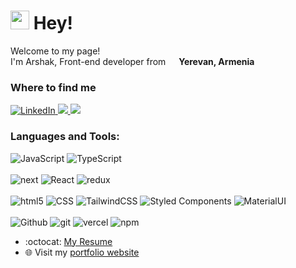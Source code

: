 <h1>
  <img src="https://emojis.slackmojis.com/emojis/images/1531849430/4246/blob-sunglasses.gif?1531849430" width="30"/> 
  Hey! 
</h1>

<p>
  Welcome to my page! 
  </br> 
  I'm Arshak, Front-end developer from <img src="https://cdn-icons-png.flaticon.com/512/197/197516.png" width="13"/> <b>Yerevan, Armenia</b> 
</p>

<h3>Where to find me</h3>
<p> 
  <a href="https://www.linkedin.com/in/arshak-vardanyan-b41a66338/" target="_blank">
    <img alt="LinkedIn" src="https://img.shields.io/badge/linkedin-%230077B5.svg?&style=for-the-badge&logo=linkedin&logoColor=white" />
  </a> 
  <a target="_blank" href="mailto:arshakvardanyan995@gmail.com">
    <img src="https://img.shields.io/badge/-Gmail-D14836?style=for-the-badge&logo=Gmail&logoColor=white"></img>
  </a>
  <a target="_blank" href="https://t.me/Vardanyan_Arshak">
    <img src="https://img.shields.io/badge/-telegram-0088cc?style=for-the-badge&logo=telegram&logoColor=white"></img>
  </a>
</p>


<h3>Languages and Tools:</h3>
<p>
  <img alt="JavaScript" src="https://img.shields.io/badge/-JavaScript-F7DF1E?style=for-the-badge&logo=javascript&logoColor=black" />
  <img alt="TypeScript" src="https://img.shields.io/badge/-TypeScript-007ACC?style=for-the-badge&logo=typescript&logoColor=white" />
  <br/>
  <br/>
  <img alt="next" src="https://img.shields.io/badge/-Next.js-black?style=for-the-badge&logo=next.js&logoColor=white" />
  <img alt="React" src="https://img.shields.io/badge/-React-45b8d8?style=for-the-badge&logo=react&logoColor=white" />
  <img alt="redux" src="https://img.shields.io/badge/-Redux-764ABC?style=for-the-badge&logo=redux&logoColor=white" />
  <br/>
  <br/>
  <img alt="html5" src="https://img.shields.io/badge/-HTML5-E34F26?style=for-the-badge&logo=html5&logoColor=white" />
  <img alt="CSS" src="https://img.shields.io/badge/-CSS-1572B6?style=for-the-badge&logo=CSS3&logoColor=white" />
  <img alt="TailwindCSS" src="https://img.shields.io/badge/-TailwindCSS-45b8d8?style=for-the-badge&logo=TailwindCSS&logoColor=white" />
  <img alt="Styled Components" src="https://img.shields.io/badge/-Styled_Components-db7092?style=for-the-badge&logo=styled-components&logoColor=white" />
  <img alt="MaterialUI" src="https://img.shields.io/badge/-MaterialUI-45b8d8?style=for-the-badge&logo=MUI&logoColor=white" />
  <br/>
  <br/>
  <img alt="Github" src="https://img.shields.io/badge/GitHub-%2312100E.svg?&style=for-the-badge&logo=Github&logoColor=white" />
  <img alt="git" src="https://img.shields.io/badge/-Git-F05032?style=for-the-badge&logo=git&logoColor=white" />
  <img alt="vercel" src="https://img.shields.io/badge/-vercel-black?style=for-the-badge&logo=vercel&logoColor=white" />
  <img alt="npm" src="https://img.shields.io/badge/-NPM-CB3837?style=for-the-badge&logo=npm&logoColor=white" />
</p>



- :octocat: [My Resume](https://drive.google.com/file/d/1th0zxCAeektvCiiog6dLlPDt3fsR71Zz/view?usp=sharing)
-  🌐 Visit my [portfolio website](https://portfolio-3jy5.vercel.app/)


<!-- 
  <div><img align="center" src="https://github-readme-streak-stats.herokuapp.com/?user=Arshak-Vardanyan&" alt="Arshak-Vardanyan" /></div>
  
  <br/>
  
  <div><img align="left" src="https://github-readme-stats.vercel.app/api/top-langs?username=Arshak-   
    Vardanyan&show_icons=true&locale=en&layout=compact" alt="Arshak-Vardanyan" /></div>
  
  <br/>
  
  <div align="left"> <img src="https://komarev.com/ghpvc/?username=Arshak-Vardanyan&label=Profile%20views&color=0e75b6&style=flat" 
   alt="Arshak-Vardanyan" /> </div>
-->

